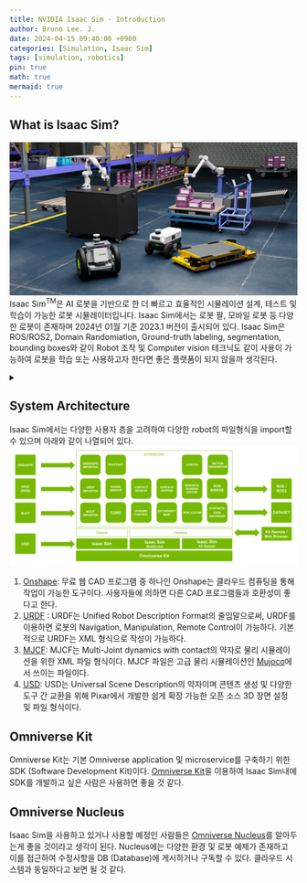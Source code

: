 ```yaml
---
title: NVIDIA Isaac Sim - Introduction 
author: Bruno Lee. J.
date: 2024-04-15 09:40:00 +0900
categories: [Simulation, Isaac Sim]
tags: [simulation, robotics]
pin: true
math: true
mermaid: true
---
```


## What is Isaac Sim?
![Isaac-sim](https://github.com/brunoleej/brunoleej.github.io/blob/master/assets/img/isaac-sim/isaac_sim.png?raw=true)
Isaac $\text{Sim}^{\text{TM}}$은 AI 로봇을 기반으로 한 더 빠르고 효율적인 시뮬레이션 설계, 테스트 및 학습이 가능한 로봇 시뮬레이터입니다. Isaac Sim에서는 로봇 팔, 모바일 로봇 등 다양한 로봇이 존재하며 2024년 01월 기준 2023.1 버전이 출시되어 있다. Isaac Sim은 ROS/ROS2, Domain Randomiation, Ground-truth labeling, segmentation, bounding boxes와 같이 Robot 조작 및 Computer vision 테크닉도 같이 사용이 가능하여 로봇을 학습 또는 사용하고자 한다면 좋은 플랫폼이 되지 않을까 생각된다.

<details>
  <summary></summary>
  Isaac Sim<sup>TM</sup> is a robot simulator based on AI robots, enabling faster and more efficient design, testing, and learning of simulations. In Isaac Sim, there are various robots such as robotic arms and mobile robots, and as of January 2024, version 2023.1 has been released. Isaac Sim supports techniques for manipulating robots and computer vision, such as ROS/ROS2, Domain Randomization, Ground-truth labeling, segmentation, and bounding boxes. It's considered a promising platform for those looking to learn or utilize robots.
</details>

## System Architecture
Isaac Sim에서는 다양한 사용자 층을 고려하여 다양한 robot의 파일형식을 import할 수 있으며 아래와 같이 나열되어 있다.
![Isaac-sim-architecture](https://github.com/brunoleej/brunoleej.github.io/blob/master/assets/img/isaac-sim/isaac_sim_system_architecture.png?raw=true)
1. [Onshape](https://docs.omniverse.nvidia.com/extensions/latest/ext_onshape.html): 무료 웹 CAD 프로그램 중 하나인 Onshape는 클라우드 컴퓨팅을 통해 작업이 가능한 도구이다. 사용자들에 의하면 다른 CAD 프로그램들과 호환성이 좋다고 한다.
2. [URDF](https://docs.omniverse.nvidia.com/isaacsim/latest/features/environment_setup/ext_omni_isaac_urdf.html) : URDF는 Unified Robot Description Format의 줄임말으로써, URDF를 이용하면 로봇의 Navigation, Manipulation, Remote Control이 가능하다. 기본적으로 URDF는 XML 형식으로 작성이 가능하다.
3. [MJCF](https://github.com/NVIDIA-Omniverse/mjcf-importer-extension): MJCF는 Multi-Joint dynamics with contact의 약자로 물리 시뮬레이션을 위한 XML 파일 형식이다. MJCF 파일은 고급 물리 시뮬레이션인 [Mujoco](https://mujoco.org/)에서 쓰이는 파일이다.
4. [USD](https://developer.nvidia.com/usd): USD는 Universal Scene Description의 약자이며 콘텐츠 생성 및 다양한 도구 간 교환을 위해 Pixar에서 개발한 쉽게 확장 가능한 오픈 소스 3D 장면 설정 및 파일 형식이다.

## Omniverse Kit
Omniverse Kit는 기본 Omniverse application 및 microservice를 구축하기 위한 SDK (Software Development Kit)이다. [Omniverse Kit](https://docs.omniverse.nvidia.com/kit/docs/kit-manual/latest/guide/kit_overview.html)을 이용하여 Isaac Sim내에 SDK를 개발하고 싶은 사람은 사용하면 좋을 것 같다.

## Omniverse Nucleus
Isaac Sim을 사용하고 있거나 사용할 예정인 사람들은 [Omniverse Nucleus](https://docs.omniverse.nvidia.com/nucleus/latest/overview/overview.html)를 알아두는게 좋을 것이라고 생각이 된다. Nucleus에는 다양한 환경 및 로봇 예제가 존재하고 이를 접근하여 수정사항을 DB (Database)에 게시하거나 구독할 수 있다. 클라우드 시스템과 동일하다고 보면 될 것 같다.
